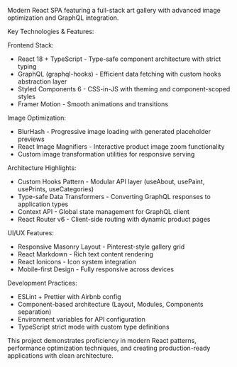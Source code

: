 
  Modern React SPA featuring a full-stack art gallery with advanced image optimization and
   GraphQL integration.

  Key Technologies & Features:

  Frontend Stack:
  - React 18 + TypeScript - Type-safe component architecture with strict typing
  - GraphQL (graphql-hooks) - Efficient data fetching with custom hooks abstraction layer
  - Styled Components 6 - CSS-in-JS with theming and component-scoped styles
  - Framer Motion - Smooth animations and transitions

  Image Optimization:
  - BlurHash - Progressive image loading with generated placeholder previews
  - React Image Magnifiers - Interactive product image zoom functionality
  - Custom image transformation utilities for responsive serving

  Architecture Highlights:
  - Custom Hooks Pattern - Modular API layer (useAbout, usePaint, usePrints,
  useCategories)
  - Type-safe Data Transformers - Converting GraphQL responses to application types
  - Context API - Global state management for GraphQL client
  - React Router v6 - Client-side routing with dynamic product pages

  UI/UX Features:
  - Responsive Masonry Layout - Pinterest-style gallery grid
  - React Markdown - Rich text content rendering
  - React Ionicons - Icon system integration
  - Mobile-first Design - Fully responsive across devices

  Development Practices:
  - ESLint + Prettier with Airbnb config
  - Component-based architecture (Layout, Modules, Components separation)
  - Environment variables for API configuration
  - TypeScript strict mode with custom type definitions

  This project demonstrates proficiency in modern React patterns, performance optimization
   techniques, and creating production-ready applications with clean architecture.

